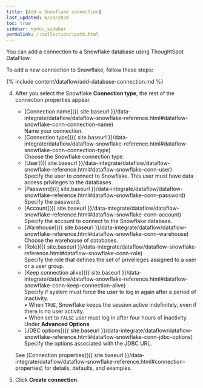 ```yaml
---
title: [Add a Snowflake connection]
last_updated: 6/20/2020
toc: true
sidebar: mydoc_sidebar
permalink: /:collection/:path.html
---
```

You can add a connection to a Snowflake database using ThoughtSpot DataFlow.

To add a new connection to Snowflake, follow these steps:

{% include content/dataflow/add-database-connection.md %}

4. After you select the Snowflake **Connection type**, the rest of the connection properties appear.

   * [Connection name]({{ site.baseurl }}/data-integrate/dataflow/dataflow-snowflake-reference.html#dataflow-snowflake-conn-connection-name)<br/>Name your connection.
   * [Connection type]({{ site.baseurl }}/data-integrate/dataflow/dataflow-snowflake-reference.html#dataflow-snowflake-conn-connection-type)<br/>Choose the Snowflake connection type.
   * [User]({{ site.baseurl }}/data-integrate/dataflow/dataflow-snowflake-reference.html#dataflow-snowflake-conn-user)<br/>Specify the user to connect to Snowflake. This user must have data access privileges to the databases.
   * [Password]({{ site.baseurl }}/data-integrate/dataflow/dataflow-snowflake-reference.html#dataflow-snowflake-conn-password)<br/>Specify the password.
   * [Account]({{ site.baseurl }}/data-integrate/dataflow/dataflow-snowflake-reference.html#dataflow-snowflake-conn-account)<br/>Specify the account to connect to the Snowflake database.
   * [Warehouse]({{ site.baseurl }}/data-integrate/dataflow/dataflow-snowflake-reference.html#dataflow-snowflake-conn-warehouse)<br/>Choose the warehouse of databases.
   * [Role]({{ site.baseurl }}/data-integrate/dataflow/dataflow-snowflake-reference.html#dataflow-snowflake-conn-role)<br/>Specify the role that defines the set of privelleges assigned to a user or a user group.
   * [Keep connection alive]({{ site.baseurl }}/data-integrate/dataflow/dataflow-snowflake-reference.html#dataflow-snowflake-conn-keep-connection-alive)<br/>Specify if system must force the user to log in again after a period of inactivity.<br/>&bull; When <code>TRUE</code>, Snowflake keeps the session active indefinitely, even if there is no user activity.<br/>&bull;  When set to <code>FALSE</code> user must log in after four hours of inactivity. Under **Advanced Options**.
   * [JDBC options]({{ site.baseurl }}/data-integrate/dataflow/dataflow-snowflake-reference.html#dataflow-snowflake-conn-jdbc-options)<br/>Specify the options associated with the JDBC URL.

   See [Connection properties]({{ site.baseurl }}/data-integrate/dataflow/dataflow-snowflake-reference.html#connection-properties) for details, defaults, and examples.

5. Click **Create connection**.   
